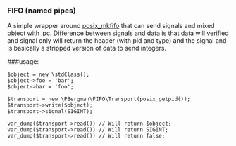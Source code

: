 ### FIFO (named pipes)
A simple wrapper around [posix_mkfifo](http://php.net/manual/en/function.posix-mkfifo.php) that can send signals and
mixed object with ipc. Difference between signals and data is that data will verified and signal only will return the 
header (with pid and type) and the signal and is basically a stripped version of data to send integers.

###usage:

```
$object = new \stdClass();
$object->foo = 'bar';
$object->bar = 'foo';

$transport = new \PBergman\FIFO\Transport(posix_getpid());
$transport->write($object);
$transport->signal(SIGINT);

var_dump($transport->read()) // Will return $object;
var_dump($transport->read()) // Will return SIGINT;
var_dump($transport->read()) // Will return false;

```